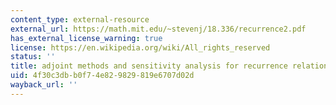```yaml
---
content_type: external-resource
external_url: https://math.mit.edu/~stevenj/18.336/recurrence2.pdf
has_external_license_warning: true
license: https://en.wikipedia.org/wiki/All_rights_reserved
status: ''
title: adjoint methods and sensitivity analysis for recurrence relations (PDF)
uid: 4f30c3db-b0f7-4e82-9829-819e6707d02d
wayback_url: ''
---
```

